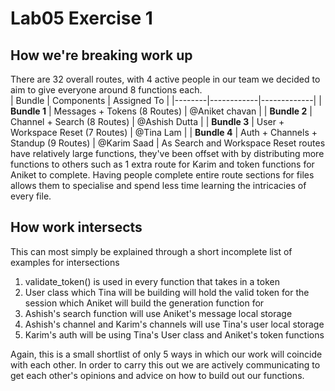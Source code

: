 # Lab05 Exercise 1
## How we're breaking work up
There are 32 overall routes, with 4 active people in our team we decided to aim to give everyone around 8 functions each. </br>
| Bundle | Components | Assigned To |
|--------|------------|-------------|
| **Bundle 1** | Messages + Tokens (8 Routes) | @Aniket chavan |
| **Bundle 2** | Channel + Search (8 Routes) | @Ashish Dutta |
| **Bundle 3** | User + Workspace Reset (7 Routes) | @Tina Lam |
| **Bundle 4** | Auth + Channels + Standup (9 Routes) | @Karim Saad |
As Search and Workspace Reset routes have relatively large functions, they've been offset with by distributing more functions to others such as 1 extra route for Karim and token functions for Aniket to complete. Having people complete entire route sections for files allows them to specialise and spend less time learning the intricacies of every file.

## How work intersects
This can most simply be explained through a short incomplete list of examples for intersections
1. validate_token() is used in every function that takes in a token
2. User class which Tina will be building will hold the valid token for the session which Aniket will build the generation function for
3. Ashish's search function will use Aniket's message local storage
4. Ashish's channel and Karim's channels will use Tina's user local storage
5. Karim's auth will be using Tina's User class and Aniket's token functions

Again, this is a small shortlist of only 5 ways in which our work will coincide with each other. In order to carry this out we are actively communicating to get each other's opinions and advice on how to build out our functions.

